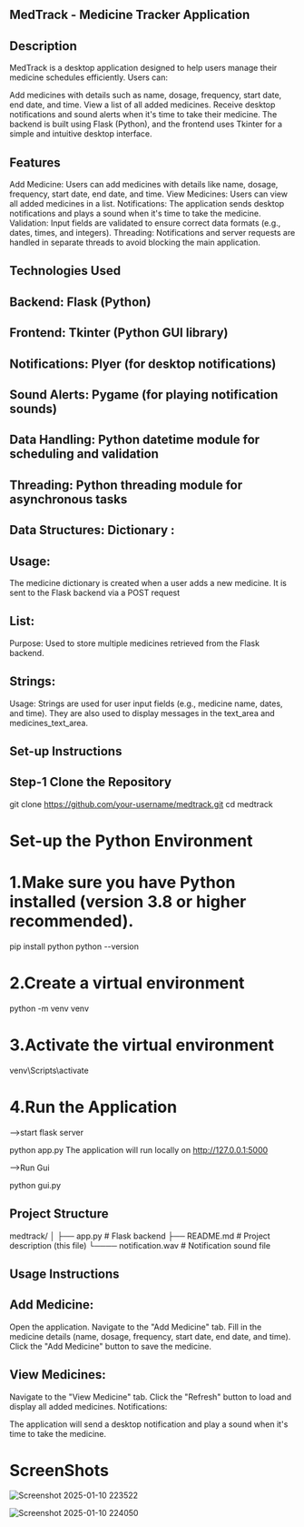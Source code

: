 ## MedTrack - Medicine Tracker Application

## Description 
MedTrack is a desktop application designed to help users manage their medicine schedules efficiently. Users can:

Add medicines with details such as name, dosage, frequency, start date, end date, and time.
View a list of all added medicines.
Receive desktop notifications and sound alerts when it's time to take their medicine.
The backend is built using Flask (Python), and the frontend uses Tkinter for a simple and intuitive desktop interface.

## Features

Add Medicine: Users can add medicines with details like name, dosage, frequency, start date, end date, and time.
View Medicines: Users can view all added medicines in a list.
Notifications: The application sends desktop notifications and plays a sound when it's time to take the medicine.
Validation: Input fields are validated to ensure correct data formats (e.g., dates, times, and integers).
Threading: Notifications and server requests are handled in separate threads to avoid blocking the main application.

## Technologies Used
## Backend: Flask (Python)
## Frontend: Tkinter (Python GUI library)
## Notifications: Plyer (for desktop notifications)
## Sound Alerts: Pygame (for playing notification sounds)
## Data Handling: Python datetime module for scheduling and validation
## Threading: Python threading module for asynchronous tasks
## Data Structures: Dictionary :
## Usage:
The medicine dictionary is created when a user adds a new medicine.
It is sent to the Flask backend via a POST request
## List:
Purpose: Used to store multiple medicines retrieved from the Flask backend.
## Strings:
Usage:
Strings are used for user input fields (e.g., medicine name, dates, and time).
They are also used to display messages in the text_area and medicines_text_area.


## Set-up Instructions

## Step-1 Clone the Repository
git clone https://github.com/your-username/medtrack.git
cd medtrack

# Set-up the Python Environment
# 1.Make sure you have Python installed (version 3.8 or higher recommended).
pip install python
python --version

# 2.Create a virtual environment
python -m venv venv

# 3.Activate the virtual environment
venv\Scripts\activate

# 4.Run the Application
-->start flask server 

python app.py
The application will run locally on
http://127.0.0.1:5000

-->Run Gui

python gui.py


## Project Structure
medtrack/
│
├── app.py                # Flask backend
├── README.md             # Project description (this file)
└──── notification.wav  # Notification sound file


## Usage Instructions
## Add Medicine:

Open the application.
Navigate to the "Add Medicine" tab.
Fill in the medicine details (name, dosage, frequency, start date, end date, and time).
Click the "Add Medicine" button to save the medicine.

## View Medicines:

Navigate to the "View Medicine" tab.
Click the "Refresh" button to load and display all added medicines.
Notifications:

The application will send a desktop notification and play a sound when it's time to take the medicine.

# ScreenShots
![Screenshot 2025-01-10 223522](https://github.com/user-attachments/assets/cf11182a-a431-4e99-9474-dba47050a9e2)

![Screenshot 2025-01-10 224050](https://github.com/user-attachments/assets/cc218aca-c4dc-4356-839a-4f57a82bc094)

